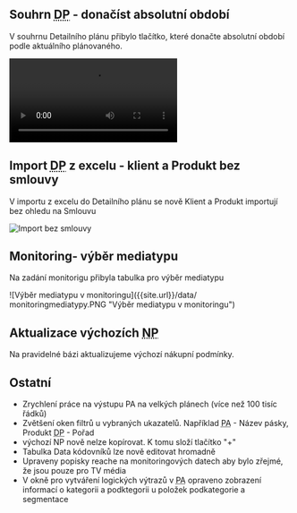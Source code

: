 ﻿---
categories: [fenix]
layout: fenix
---
## Souhrn <abbr title="Detailní plán">DP</abbr> - donačíst absolutní období
V souhrnu Detailního plánu přibylo tlačítko, které donačte absolutní období podle aktuálního plánovaného.

<video src="{{site.url}}/data/prenacistabsolutniobdobi.mp4" type="video/mp4" controls>Přenačíst absolutní období</video>
 
 
## Import <abbr title="Detailní plán">DP</abbr> z excelu - klient a Produkt bez smlouvy  
V importu z excelu do Detailního plánu se nově Klient a Produkt importují bez ohledu na Smlouvu
 
![Import bez smlouvy]({{site.url}}/data/importbezsmlouvy.PNG "Import bez smlouvy")
 
## Monitoring- výběr mediatypu
Na zadání monitorigu přibyla tabulka pro výběr mediatypu
 
![Výběr mediatypu v monitoringu]({{site.url}}/data/
monitoringmediatypy.PNG "Výběr mediatypu v monitoringu")
 
  
## Aktualizace výchozích <abbr title="Nákupní podmínky">NP</abbr>
Na pravidelné bázi aktualizujeme výchozí nákupní podmínky.
 
## Ostatní
<ul>
<li>Zrychlení práce na výstupu PA na velkých plánech (více než 100 tisíc řádků)</li>
<li>Zvětšení oken filtrů u vybraných ukazatelů. Například <abbr title="Postanalýza">PA</abbr> - Název pásky, Produkt <abbr title="Detailní plán">DP</abbr> -  Pořad</li>
<li>výchozí NP nově nelze kopírovat. K tomu složí tlačítko "+"</li>
<li>Tabulka Data kódovníků lze nově editovat hromadně</li>
<li>Upraveny popisky reache na monitoringových datech aby bylo zřejmé, že jsou pouze pro TV média</li>
<li>V okně pro vytváření logických výtrazů v <abbr title="Postanalýza">PA</abbr> opraveno zobrazení informací o kategorii a podktegorii u položek podkategorie a segmentace</li>
</ul>





